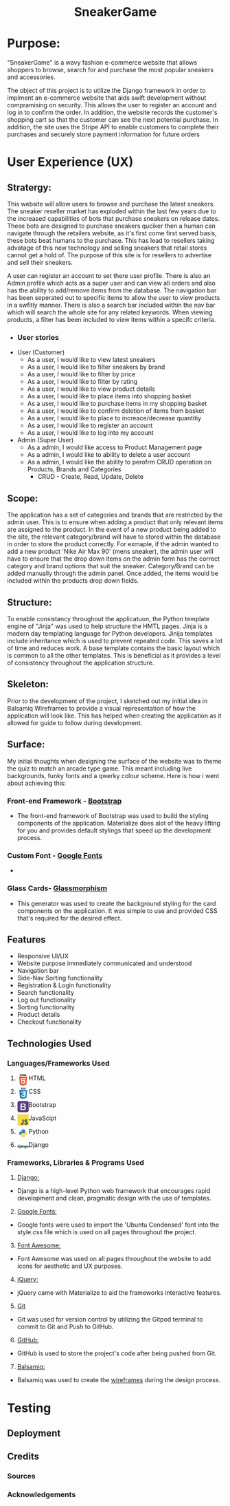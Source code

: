 
  <h1 align="center">SneakerGame</h1>

# Purpose:
"SneakerGame" is a wavy fashion e-commerce website that allows shoppers to browse, search for and purchase the most popular sneakers and accessories.

The object of this project is to utilize the Django framework in order to implment an e-commerce website that aids swift development without compramising on security. This allows the user to register an account and log in to confirm the order. In addition, the website records the customer's shopping cart so that the customer can see the next potential purchase. In addition, the site uses the Stripe API  to enable customers to complete their purchases and securely store payment information for future orders
# User Experience (UX)

## Stratergy: 
This website will allow users to browse and purchase the latest sneakers. The sneaker reseller market has exploded within the last few years due to the increased capabilities of bots that purchase sneakers on release dates. These bots are designed to purchase sneakers quciker then a human can navigate through the retailers website, as it's first come first served basis, these bots beat humans to the purchase. This has lead to resellers taking advatage of this new technology and selling sneakers that retail stores cannot get a hold of. The purpose of this site is for resellers to advertise and sell their sneakers.

A user can register an account to set there user profile. There is also an Admin profile which acts as a super user and can view all orders and also has the ability to add/remove items from the database. The navigation bar has been seperated out to specific items to allow the user to view products in a swfitly manner. There is also a search bar included within the nav bar which will search the whole site for any related keywords. When viewing products, a filter has been included to view items within a specifc criteria.  

-	### User stories
-	User (Customer)
	-	As a user, I would like to view latest sneakers
	-	As a user, I would like to filter sneakers by brand 
	-	As a user, I would like to filter by price
	-	As a user, I would like to filter by rating 
	-	As a user, I would like to view product details
	-	As a user, I would like to place items into shopping basket
	-	As a user, I would like to purchase items in my shopping basket
	-	As a user, I would like to confirm deletion of items from basket
	-	As a user, I would like to place to increace/decrease quantitiy 
	-	As a user, I would like to register an account
	-	As a user, I would like to log into my account
- Admin (Super User)
	-	As a admin, I would like access to Product Management page
	-	As a admin, I would like to ability to delete a user account
	-	As a admin, I would like the ability to perofrm CRUD operation on Products, Brands and Categories 
		-	CRUD - Create, Read, Update, Delete

## Scope:
The application has a set of categories and brands that are restricted by the admin user. This is to ensure when adding a product that only relevant items are assigned to the product. In the event of a new product being added to the site, the relevant category/brand will have to stored within the database in order to store the product correctly. For exmaple, if the admin wanted to add a new product 'Nike Air Max 90' (mens sneaker), the admin user will have to ensure that the drop down items on the admin form has the correct category and brand options that suit the sneaker. Category/Brand can be added manually through the admin panel. Once added, the items would be included within the products drop down fields.
## Structure:
To enable consistancy throughout the applicatuon, the Python template engine of "Jinja" was used to help structure the HMTL pages. Jinja is a modern day templating language for Python developers. Jinija templates include inheritance which is used to prevent repeated code. This saves a lot of time and reduces work. A base template contains the basic layout which is common to all the other templates. This is beneficial as it provides a level of consistency throughout the application structure.

## Skeleton:
Prior to the development of the project, I sketched out my initial idea in Balsamiq Wireframes to provide a visual representation of how the application will look like. This has helped when creating the application as it allowed for guide to follow during development. 

## Surface:
My initial thoughts when designing the surface of the website was to theme the quiz to match an arcade type game. This meant including live backgrounds, funky fonts and a qwerky colour scheme. Here is how i went about achieving this:


### Front-end Framework -  [Bootstrap](https://getbootstrap.com/)
-	The front-end framework of Bootstrap was used to build the styling components of the application. Materialize does alot of the heavy lifting for you and provides  default stylings that speed up the development process.

### Custom Font -  [Google Fonts](https://fonts.google.com/specimen/Permanent+Marker)
-  

### Glass Cards-  [Glassmorphism](https://hype4.academy/tools/glassmorphism-generator)
-   This generator was used to create the background styling for the card components on the application. It was simple to use and provided CSS that's required for the desired effect.

## Features
-	Responsive UI/UX
-   Website purpose immediately communicated and understood
-   Navigation bar
-   Side-Nav Sorting functionality
-   Registration & Login functionality
-   Search functionality
-   Log out functionality
-   Sorting functionality
-   Product details
-   Checkout functionality
## Technologies Used

### Languages/Frameworks Used
 1. HTML <img align="left" alt="HTML5" width="26px" src="https://raw.githubusercontent.com/github/explore/80688e429a7d4ef2fca1e82350fe8e3517d3494d/topics/html/html.png" />

 2. CSS <img align="left" alt="CSS3" width="26px" src="https://raw.githubusercontent.com/github/explore/80688e429a7d4ef2fca1e82350fe8e3517d3494d/topics/css/css.png" />
 3. Bootstrap <img align="left" alt="Bootstrap" width="26px" src="https://raw.githubusercontent.com/github/explore/80688e429a7d4ef2fca1e82350fe8e3517d3494d/topics/bootstrap/bootstrap.png" /> 

 4. <img align="left" alt="JavaScript" width="26px" src="https://raw.githubusercontent.com/github/explore/80688e429a7d4ef2fca1e82350fe8e3517d3494d/topics/javascript/javascript.png" /> JavaScipt

 5.   <img align="left" alt="MongoDV" width="26px" src="https://raw.githubusercontent.com/github/explore/80688e429a7d4ef2fca1e82350fe8e3517d3494d/topics/python/python.png" /> Python
 6.    <img align="left" alt="MongoDV" width="26px" src="https://raw.githubusercontent.com/github/explore/80688e429a7d4ef2fca1e82350fe8e3517d3494d/topics/django/django.png" /> Django
 

### Frameworks, Libraries & Programs Used

1.  [Django:](https://www.djangoproject.com/)
-   Django is a high-level Python web framework that encourages rapid development and clean, pragmatic design with the use of templates.

2.  [Google Fonts:](https://fonts.google.com/)

-   Google fonts were used to import the 'Ubuntu Condensed' font into the style.css file which is used on all pages throughout the project.

3.  [Font Awesome:](https://fontawesome.com/)

-   Font Awesome was used on all pages throughout the website to add icons for aesthetic and UX purposes.

4.  [jQuery:](https://jquery.com/)

-   jQuery came with Materialize to aid the frameworks interactive features.

5.  [Git](https://git-scm.com/)

-   Git was used for version control by utilizing the Gitpod terminal to commit to Git and Push to GitHub.

6.  [GitHub:](https://github.com/)

-   GitHub is used to store the project's code after being pushed from Git.

7.  [Balsamiq:](https://balsamiq.com/)

-   Balsamiq was used to create the  [wireframes]()  during the design process.






# Testing




## Deployment




## Credits

### Sources 


### Acknowledgements

